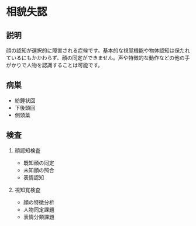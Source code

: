 
# 相貌失認

## 説明

顔の認知が選択的に障害される症候です。基本的な視覚機能や物体認知は保たれているにもかかわらず、顔の同定ができません。声や特徴的な動作などの他の手がかりで人物を認識することは可能です。

## 病巣

- 紡錘状回
- 下後頭回
- 側頭葉

## 検査

1. 顔認知検査

   - 既知顔の同定
   - 未知顔の照合
   - 表情認知

2. 視知覚検査
   - 顔の特徴分析
   - 人物同定課題
   - 表情分類課題
